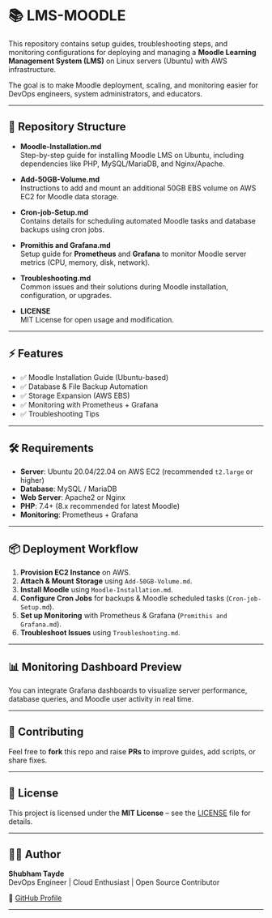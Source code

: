 # 📚 LMS-MOODLE

This repository contains setup guides, troubleshooting steps, and monitoring configurations for deploying and managing a **Moodle Learning Management System (LMS)** on Linux servers (Ubuntu) with AWS infrastructure.  

The goal is to make Moodle deployment, scaling, and monitoring easier for DevOps engineers, system administrators, and educators.

---

## 🚀 Repository Structure

- **Moodle-Installation.md**  
  Step-by-step guide for installing Moodle LMS on Ubuntu, including dependencies like PHP, MySQL/MariaDB, and Nginx/Apache.

- **Add-50GB-Volume.md**  
  Instructions to add and mount an additional 50GB EBS volume on AWS EC2 for Moodle data storage.

- **Cron-job-Setup.md**  
  Contains details for scheduling automated Moodle tasks and database backups using cron jobs.

- **Promithis and Grafana.md**  
  Setup guide for **Prometheus** and **Grafana** to monitor Moodle server metrics (CPU, memory, disk, network).

- **Troubleshooting.md**  
  Common issues and their solutions during Moodle installation, configuration, or upgrades.

- **LICENSE**  
  MIT License for open usage and modification.

---

## ⚡ Features

- ✅ Moodle Installation Guide (Ubuntu-based)  
- ✅ Database & File Backup Automation  
- ✅ Storage Expansion (AWS EBS)  
- ✅ Monitoring with Prometheus + Grafana  
- ✅ Troubleshooting Tips  

---

## 🛠️ Requirements

- **Server**: Ubuntu 20.04/22.04 on AWS EC2 (recommended `t2.large` or higher)  
- **Database**: MySQL / MariaDB  
- **Web Server**: Apache2 or Nginx  
- **PHP**: 7.4+ (8.x recommended for latest Moodle)  
- **Monitoring**: Prometheus + Grafana  

---

## 📦 Deployment Workflow

1. **Provision EC2 Instance** on AWS.  
2. **Attach & Mount Storage** using `Add-50GB-Volume.md`.  
3. **Install Moodle** using `Moodle-Installation.md`.  
4. **Configure Cron Jobs** for backups & Moodle scheduled tasks (`Cron-job-Setup.md`).  
5. **Set up Monitoring** with Prometheus & Grafana (`Promithis and Grafana.md`).  
6. **Troubleshoot Issues** using `Troubleshooting.md`.  

---

## 📊 Monitoring Dashboard Preview

You can integrate Grafana dashboards to visualize server performance, database queries, and Moodle user activity in real time.

---

## 🤝 Contributing

Feel free to **fork** this repo and raise **PRs** to improve guides, add scripts, or share fixes.  

---

## 📜 License

This project is licensed under the **MIT License** – see the [LICENSE](LICENSE) file for details.

---

## 👨‍💻 Author

**Shubham Tayde**  
DevOps Engineer | Cloud Enthusiast | Open Source Contributor  

🔗 [GitHub Profile](https://github.com/SHUBHAM-TAYDE)  

---

